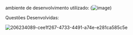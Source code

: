 ambiente de desenvolvimento utilizado: (![image](https://github.com/BiroIgor/Iniflex/assets/130564238/08138c0a-84b5-4adf-9639-09fa0d3aaef1))


Questões Desenvolvidas:

![206234089-cee1f267-4733-4491-a74e-e281ca585c5e](https://github.com/BiroIgor/Iniflex/assets/130564238/329b7f8a-83f2-4989-a121-fca470fdca02)
